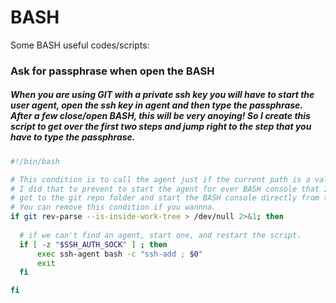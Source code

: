 # **BASH**
Some BASH useful codes/scripts:

### Ask for passphrase when open the BASH
##### When you are using GIT with a private ssh key you will have to start the user agent, open the ssh key in agent and then type the passphrase. After a few close/open BASH, this will be very anoying! So I create this script to get over the first two steps and jump right to the step that you have to type the passphrase.
```BASH
#!/bin/bash

# This condition is to call the agent just if the current path is a valid git repository
# I did that to prevent to start the agent for ever BASH console that I open, and execute just for those that I
# got to the git repo folder and start the BASH console directly from there.
# You can remove this condition if you wannna.
if git rev-parse --is-inside-work-tree > /dev/null 2>&1; then
  
  # if we can't find an agent, start one, and restart the script.
  if [ -z "$SSH_AUTH_SOCK" ] ; then
      exec ssh-agent bash -c "ssh-add ; $0"
      exit
  fi

fi
```
